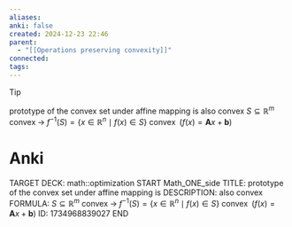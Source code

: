 ```yaml
---
aliases: 
anki: false
created: 2024-12-23 22:46
parent:
  - "[[Operations preserving convexity]]"
connected: 
tags:
---
```


> [!tip] 
prototype of the convex set under affine mapping is also convex
$S \subseteq \mathbb{R}^m \text{ convex}\; \rightarrow \; f^{-1}(S) = \left\{ x \in \mathbb{R}^n \mid f(x) \in S \right\} \text{ convex} \;\; \left(f(x) = \mathbf{A}x + \mathbf{b}\right)$

# Anki
TARGET DECK: math::optimization
START
Math_ONE_side
TITLE: prototype of the convex set under affine mapping is 
DESCRIPTION: also convex
FORMULA: $S \subseteq \mathbb{R}^m \text{ convex}\; \rightarrow \; f^{-1}(S) = \left\{ x \in \mathbb{R}^n \mid f(x) \in S \right\} \text{ convex} \;\; \left(f(x) = \mathbf{A}x + \mathbf{b}\right)$
ID: 1734968839027
END
